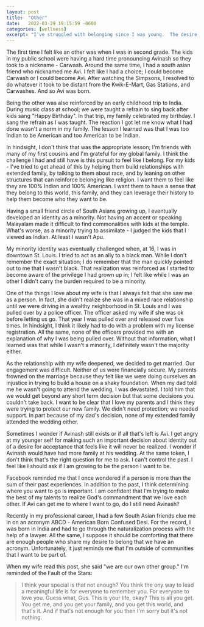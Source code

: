 ```yaml
---
layout: post
title:  "Other"
date:   2022-03-29 19:15:59 -0600
categories: [wellness]
excerpt: "I've struggled with belonging since I was young.  The desire to belong has driven me for so long that I think it's a major part of my identify.  In this blog post, I talk about that desire nad how it's affected who I am right now.  I suspect, if I'm honest with myself, the desire to belong is underneath the anger and self-deprecation that exacerbates my depression."
---
```

The first time I felt like an other was when I was in second grade.  The kids in my public school were having a hard time pronouncing Avinash so they took to a nickname - Carwash.  Around the same time, I had a south asian friend who nicknamed me Avi.  I felt like I had a choice; I could become Carwash or I could become Avi.  After watching the Simpsons, I resolved to do whatever it took to be distant from the Kwik-E-Mart, Gas Stations, and Carwashes.  And so Avi was born.

Being the other was also reinforced by an early childhood trip to India.  During music class at school; we were taught a refrain to sing back after kids sang "Happy Birthday".  In that trip, my family celebrated my birthday.  I sang the refrain as I was taught.  The reaction I got let me know what I had done wasn't a norm in my family.  The lesson I learned was that I was too Indian to be American and too American to be Indian.  

In hindsight, I don't think that was the appropriate lesson; I'm friends with many of my first cousins and I'm grateful for my global family.  I think the challenge I had and still have is this pursuit to feel like I belong.  For my kids - I've tried to get ahead of this by helping them build relationships with extended family, by talking to them about race, and by leaning on other structures that can reinforce belonging like religion.  I want them to feel like they are 100% Indian and 100% American.  I want them to have a sense that they belong to this world, this family, and they can leverage their history to help them become who they want to be.

Having a small friend circle of South Asians growing up, I eventually developed an identity as a minority.  Not having an accent or speaking Malayalam made it difficult to find commonalities with kids at the temple.  What's worse, as a minority trying to assimilate - I judged the kids that I viewed as Indian.  At least I wasn't Apu.  

My minority identity was eventually challenged when, at 16, I was in downtown St. Louis.   I tried to act as an ally to a black man.  While I don't remember the exact situation; I do remember that the man quickly pointed out to me that I wasn't black.  That realization was reinforced as I started to become aware of the privilege I had grown up in; I felt like while I was an other I didn't carry the burden required to be a minority.

One of the things I love about my wife is that I always felt that she saw me as a person.  In fact, she didn't realize she was in a mixed race relationship until we were driving in a wealthy neighborhood in St. Louis and I was pulled over by a police officer.  The officer asked my wife if she was ok before letting us go.  That year I was pulled over and released over five times.  In hindsight, I think it likely had to do with a problem with my license registration.  All the same, none of the officers provided me with an explanation of why I was being pulled over.  Without that information, what I learned was that while I wasn't a minority, I definitely wasn't the majority either.

As the relationship with my wife deepened, we decided to get married.  Our engagement was difficult.  Neither of us were financially secure.  My parents frowned on the marriage because they felt like we were doing ourselves an injustice in trying to build a house on a shaky foundation.  When my dad told me he wasn't going to attend the wedding, I was devastated.  I told him that we would get beyond any short term decision but that some decisions you couldn't take back.  I want to be clear that I love my parents and I think they were trying to protect our new family.  We didn't need protection; we needed support.  In part because of my dad's decision, none of my extended family attended the wedding either.

Sometimes I wonder if Avinash still exists or if all that's left is Avi.  I get angry at my younger self for making such an important decision about identity out of a desire for acceptance that feels like it will never be realized.  I wonder if Avinash would have had more family at his wedding.  At the same token, I don't think that's the right question for me to ask.  I can't control the past.  I feel like I should ask if I am growing to be the person I want to be. 

Facebook reminded me that I once wondered if a person is more than the sum of their past experiences.  In addition to the past, I think determining where you want to go is important.  I am confident that I'm trying to make the best of my talents to realize God's commandment that we love each other.  If Avi can get me to where I want to go, do I still need Avinash?

Recently in my professional career, I had a few South Asian friends clue me in on an acronym ABCD - American Born Confused Desi.  For the record, I was born in India and had to go through the naturalization process with the help of a lawyer.  All the same, I suppose it should be comforting that there are enough people who share my desire to belong that we have an acronym.  Unfortunately, it just reminds me that I'm outside of communities that I want to be part of.   

When my wife read this post, she said "we are our own other group."  I'm reminded of the Fault of the Stars:
> I think your special is that not enough?  You think the ony way to lead a meaningful life is for everyone to remember you.  For everyone to love you.  Guess what, Gus. This is your life, okay?  This is all you get.  You get me, and you get your family, and you get this world, and that's it.  And if that's not enough for you then I'm sorry but it's not nothing.